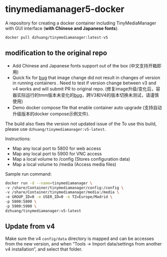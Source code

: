 # tinymediamanager5-docker

A repository for creating a docker container including TinyMediaManager with GUI interface (**with Chinese and Japanese fonts**).

```bash
docker pull dzhuang/tinymediamanager:latest-v5
```


## modification to the original repo
- Add Chinese and Japanese fonts support out of the box (中文支持开箱即用)
- Quick fix for [bug](https://github.com/dzhuang/tinymediamanager-docker/issues/13) that image change did not result in changes of version in running containers . Need to test if version change between v3 and v4 works and will submit PR to original repo. (修复image升级/变化后，容器实际运行的tmm版本未变化的[bug](https://github.com/dzhuang/tinymediamanager-docker/issues/13)，跨V3和V4的版本切换未测试，请谨慎使用)
- Demo docker compose file that enable container auto upgrade (支持自动升级版本的docker compose示例文件).

The build also fixes the version not updated issue of the 
To use this build, please use `dzhuang/tinymediamanager:v5-latest`.


Instructions:
- Map any local port to 5800 for web access
- Map any local port to 5900 for VNC access
- Map a local volume to /config (Stores configuration data)
- Map a local volume to /media (Access media files)

Sample run command:

```bash
docker run -d --name=tinymediamanager \
-v /share/Container/tinymediamanager/config:/config \
-v /share/Container/tinymediamanager/media:/media \
-e GROUP_ID=0 -e USER_ID=0 -e TZ=Europe/Madrid \
-p 5800:5800 \
-p 5900:5900 \
dzhuang/tinymediamanager:v5-latest
```

## Update from v4

Make sure the v4 `config/data` directory is mapped and can be accesses from the new version, and when “Tools -> Import data/settings from another v4 installation”, and select that
folder. 
